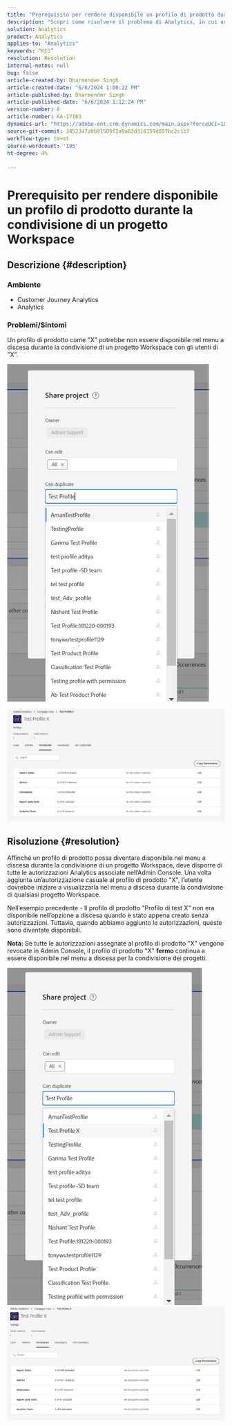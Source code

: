 ```yaml
---
title: "Prerequisito per rendere disponibile un profilo di prodotto durante la condivisione di un progetto Workspace"
description: "Scopri come risolvere il problema di Analytics, in cui un profilo di prodotto potrebbe non essere disponibile nel menu a discesa durante la condivisione di un progetto Workspace."
solution: Analytics
product: Analytics
applies-to: "Analytics"
keywords: “KCS”
resolution: Resolution
internal-notes: null
bug: false
article-created-by: Dharmender Singh
article-created-date: "6/6/2024 1:08:22 PM"
article-published-by: Dharmender Singh
article-published-date: "6/6/2024 1:12:24 PM"
version-number: 8
article-number: KA-17163
dynamics-url: "https://adobe-ent.crm.dynamics.com/main.aspx?forceUCI=1&pagetype=entityrecord&etn=knowledgearticle&id=580512d7-0524-ef11-840a-6045bd08369f"
source-git-commit: 3452347a9b91509f2a9a63d316159d057bc2c1b7
workflow-type: tm+mt
source-wordcount: '195'
ht-degree: 4%

---
```


# Prerequisito per rendere disponibile un profilo di prodotto durante la condivisione di un progetto Workspace

## Descrizione {#description}


### <b>Ambiente</b>

- Customer Journey Analytics
- Analytics




### <b>Problemi/Sintomi</b>

Un profilo di prodotto come &quot;X&quot; potrebbe non essere disponibile nel menu a discesa durante la condivisione di un progetto Workspace con gli utenti di &quot;X&quot;.



![](assets/___820512d7-0524-ef11-840a-6045bd08369f___.png)

![](assets/___8a0512d7-0524-ef11-840a-6045bd08369f___.png)


## Risoluzione {#resolution}


Affinché un profilo di prodotto possa diventare disponibile nel menu a discesa durante la condivisione di un progetto Workspace, deve disporre di tutte le autorizzazioni Analytics associate nell’Admin Console. Una volta aggiunta un’autorizzazione casuale al profilo di prodotto &quot;X&quot;, l’utente dovrebbe iniziare a visualizzarla nel menu a discesa durante la condivisione di qualsiasi progetto Workspace.

Nell’esempio precedente - Il profilo di prodotto &quot;Profilo di test X&quot; non era disponibile nell’opzione a discesa quando è stato appena creato senza autorizzazioni. Tuttavia, quando abbiamo aggiunto le autorizzazioni, queste sono diventate disponibili.

<b>Nota:</b> Se tutte le autorizzazioni assegnate al profilo di prodotto &quot;X&quot; vengono revocate in Admin Console, il profilo di prodotto &quot;X&quot; <b>fermo </b>continua a essere disponibile nel menu a discesa per la condivisione dei progetti.

![](assets/30693c56-ceef-eb11-bacb-0022480a5901.png)     ![](assets/c4b23919-ceef-eb11-bacb-0022480a5901.png)
